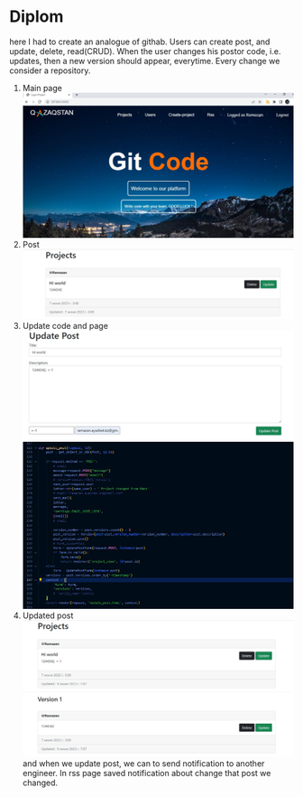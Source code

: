 # Diplom
here I had to create an analogue of githab. Users can create post, and update, delete, read(CRUD). 
When the user changes his postor code, i.e. updates, then a new version should appear, everytime. Every change we consider a repository.
 1. Main page
![Скрин](https://github.com/RamazanAyazbek/Diplom/blob/master/photo_5195305446582370956_w.jpg)
2. Post
![Скрин](https://github.com/RamazanAyazbek/Diplom/blob/master/photo_5195305446582370960_y.jpg)
3. Update code and page 
![Скрин](https://github.com/RamazanAyazbek/Diplom/blob/master/photo_5195305446582370961_y.jpg)
![Скрин](https://github.com/RamazanAyazbek/Diplom/blob/master/photo_5195305446582370964_y.jpg)
4. Updated post
![Скрин](https://github.com/RamazanAyazbek/Diplom/blob/master/photo_5195305446582370967_y.jpg)
and when we update post, we can to send notification to another engineer. In rss page saved notification about change that post we changed.

